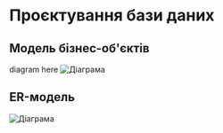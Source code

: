# Проєктування бази даних

## Модель бізнес-об'єктів

diagram here
![Діаграма](//www.plantuml.com/plantuml/png/ZPTlJzi-4CUV-rLOHVhz92IGWQq3YI7Q4BHAWw4sIDiZv3McYqYJAdOrLTFU-toaXlfRn_tp0ETxdtDzvpl7N6iZ6xESbwnKpuQRcZV5x9VXUT6egIdgYkcNebh8HixvGavVv4nDpAfKdCoocfMAiV_vP_lXZrercl_7ntMfzAl4rXwyHpP-9olxC5ULwV4_Z7CxACoAlzekBzFxR9JzkBhY1nT2Y5FX0yT5RfdxnxjXEYOc-N2IdWs0UIuQRPugELUMpTBlMITPoZr1DPT5kGjQIAr_rqqUuIWfNf2tzYE43s2GnFJxmC2gWqokzBGf5hH_4VH1DVD2QmjvA-iB-eOmNDz0q3T8mYgHfBH1IlmGWcjZVz-ABQahOt4eipkL5xArGP6zMfoJLsossYukmk1MqIL294a7QvNIXRmJ3cvGtELddQ_sPQVjtoUpMgYzVHebZSgV9ENdPf2bkpmczRAPmWu6i44bovKkz5ZfPMbsufcSXNUy_JayMDQgjzUj1jtM_oW4885-6zvyEaCAQxc3MZRbJgWpE9SaYCx9NdYT2UK7vy8xL035S8Udtdc0TB0WuZxO174Sss0l9sY46Bse6mDL86o2kb1C3qqReOFfYVjWUk8uHeeqv0LgApndTtjP0rOVILxb-SxyG9mdDlcUVQl6ajlJsxw7G3yvn2s53x9iF1e-Pkc4JlAglOPeCZ5t4pWwEkGqPl3Q1qCf0xfxgOFctk7lCiDN0LasDHOu_wECL-znahO-Wk0X7qMzMjq2cRjva8N6hK1f0mbMtrgOVpqW_LrXU2C0Cti_XydIFZcH741sv-o6ohRFEBBwAa2GZoZiDdOtX-c9qsw34MDRXn9Gf084yKHXY2V2uGeTnjPjJYOxPAwbdU3wU9n-7MIZR_UJBwE7oLlxyjx9yKdFihmdZWzxNYs60CXF2C451XbtusHkqEe4j2HfRJE0Azn7cV-8qso0NW-wISjGuEjQtfPmzZNeaR6CGlAwJVX3ldN_7wJzXsUScX3eXlYUamCe-yxg8LWc_dEyg6XwLC9hQBS8PsjL0jmex7sjgfp-6_y7)

## ER-модель
![Діаграма](//www.plantuml.com/plantuml/png/d95DZzCm48Rl_HMZpP4J77kYBG8XFhIYY_PO3VLiCwhZYSOJGa3yTn8xBDO6gefJne-Yvns_VXaDrRh6h-APGukA3L0mjW5-h02sU3oVLBhWTk95uRvceucBEjBCjdxyQMIl9TX7R0WsokXdiEVl1CzVh7wkYe39lA_HIS_X1ARTfDoeIhyqbcIKpBlTV8waDu0HfW6gztogRUixIkvdm6uDRuEb-O4rsY5WGskuesyPUbmoQf1zSMunnbxKPLIcVn9FANqQeDg9XWSlFUa_LdWIv2WUbLjZ2KltBMd3CRA4bF3dED_oZU9mCQAKVI3723i9DfBaIsG6ZqQYy1VbgF0NrqxqYxYXE1wp-c13IoLMGYDtG5l3gt5Ai8kaXpcnt7eldHvpmNc4wXOzbNjUQBTJlopY3a_9DtwXshF_IdfrYPk0VeWylZR5pkSQVxECeBgl2MrXNDxx_ul5nyHMr9Qr5NkcNvxicH1KxseyynLl_QlJgibf7eYX-pd5xBuFfDo1crILGAoW2DWH95eGFogYB14BVZX1A4HD6pLSmRuHunbYniwW2YA2ChR7ptxpna3Wlps-VnQUOOeJcE4ftk0LL51Q7441hr13XUSujlzn25CedRN6CSmjda43opNk8PPdBz91R6yruOUHxsNT7dWRLqEcdJYLfaj3aJuqZhD9aCF-zjyHf68wOD8jSPCuvEYBJUnIawgdHWhPlaqIQj_v1CGU1wRIowgPHMdky9WkMrFSdGYSFonNdeyIXVhpqUCfJYjQo6n2tfeRJGBVCKK2czCai5kJeExL0tpW2PJmxjxQlSjmjuRXkZd3t8SzGWCrNZjB0rCeS0GbhLtSGcwe3FLi-SdpB1iSCH59hv1hCaATUp96qUBBVgAoeRBkntLPm8nwnSlG9quCduz_ZWTPbkVMr-cj2a7fsyXbkpqAe1BkQGmHN_IR2d5VRz34ZCNjCvQQ5wk3WdHNnoaggSPRM491HBawArX0ONxUqBQfqiXb-jYe3PqivsJgw5uyJvLHFBJmdLpQALEcDTADKqcea3iSEbeQl23DaDnDb_LsJrYPBwEM3myNmr_17qDkRErkkl-QFm40)